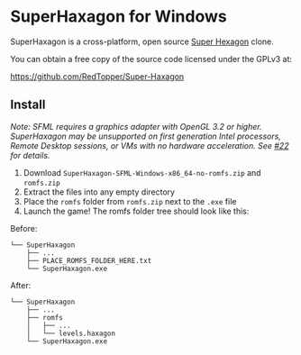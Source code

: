 # SuperHaxagon for Windows

SuperHaxagon is a cross-platform, open source [Super Hexagon](http://superhexagon.com/) clone.

You can obtain a free copy of the source code licensed under the GPLv3 at:

https://github.com/RedTopper/Super-Haxagon

## Install

_Note: SFML requires a graphics adapter with OpenGL 3.2 or higher. SuperHaxagon may be unsupported on
first generation Intel processors, Remote Desktop sessions, or VMs with no hardware acceleration.
See [#22](https://github.com/RedTopper/Super-Haxagon/issues/22) for details._

1. Download `SuperHaxagon-SFML-Windows-x86_64-no-romfs.zip` and `romfs.zip`
2. Extract the files into any empty directory
3. Place the `romfs` folder from `romfs.zip` next to the `.exe` file
4. Launch the game!
The romfs folder tree should look like this:

Before:

```
└── SuperHaxagon
    ├── ...
    ├── PLACE_ROMFS_FOLDER_HERE.txt
    └── SuperHaxagon.exe
```

After:

```
└── SuperHaxagon
    ├── ...
    ├── romfs
    │   ├── ...
    │   └── levels.haxagon
    └── SuperHaxagon.exe
```
